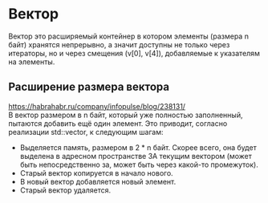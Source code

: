 # Вектор  

Вектор это расширяемый контейнер в котором элементы (размера n байт) хранятся непрерывно, а значит доступны не только через итераторы, но и через смещения (v[0], v[4]), добавляемые к указателям на элементы.

## Расширение размера вектора
https://habrahabr.ru/company/infopulse/blog/238131/  
В вектор размером в n байт, который уже полностью заполненный, пытаются добавить ещё один элемент. Это приводит, согласно реализации std::vector, к следующим шагам:
* Выделяется память, размером в 2 * n байт. Скорее всего, она будет выделена в адресном пространстве ЗА текущим вектором (может быть непосредственно за, может быть через какой-то промежуток).
* Старый вектор копируется в начало нового.
* В новый вектор добавляется новый элемент.
* Старый вектор удаляется.
